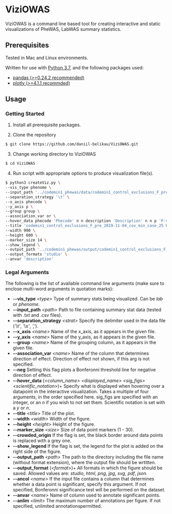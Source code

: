 # ViziOWAS
ViziOWAS is a command line based tool for creating interactive and static visualizations of PheWAS, LabWAS summary statistics.

## Prerequisites
Tested in Mac and Linux environments.

Written for use with [Python 3.7](https://www.python.org/), and the following packages used:
* [pandas (*>*=0.24.2 recommended)](http://pandas.pydata.org/)
* [plotly (*>*=4.1.1 recommded)](https://plot.ly/python/)

## Usage

### Getting Started

1) Install all prerequisite packages.

2) Clone the repository
```bash
$ git clone https://github.com/daniil-belikau/ViziOWAS.git
```

3) Change working directory to ViziOWAS
```bash
$ cd ViziOWAS
```

4) Run script with appropriate options to produce visualization file(s).
```bash
$ python3 createViz.py \
--vis_type phenome \
--input_path '../codemin1_phewas/data/codemin1_control_exclusions_F_pre_2019-11-04_cov_min_case_25.txt' \
--separation_strategy '\t' \
--x_axis phecode \
--y_axis p \
--group group \
--association_var or \
--hover_data phecode 'Phecode' n n description 'Description' n n p 'P-value' 3 y lci "Lower Confidence Interval" 3 n uci "Upper Confidence Interval" 3 n or "Odds Ratio" 3 n \
--title 'codemin1_control_exclusions_F_pre_2019-11-04_cov_min_case_25 PheWAS' \
--width 900 \
--height 600 \
--marker_size 14 \
--show_legend \
--output_path '../codemin1_phewas/output/codemin1_control_exclusions_F_pre_2019-11-04_cov_min_case_25' \
--output_formats 'studio' \
--anvar 'description'
```

### Legal Arguments

The following is the list of available command line arguments (make sure to enclose multi-word arguments in quotation marks):
* **--vis_type** *<*type*>* Type of summary stats being visualized. Can be *lab* or *phenome*.
* **--input_path** *<*path*>* Path to file containing summary stat data (tested with .txt and .csv files).
* **--separation_strategy** *<*strat*>* Specify the delimiter used in the data file (*'\t'*, *'\s'*, *','*).
* **--x_axis** *<*name*>* Name of the x_axis, as it appears in the given file.
* **--y_axis** *<*name*>* Name of the y_axis, as it appears in the given file.
* **--group** *<*name*>* Name of the grouping column, as it appears in the given file.
* **--association_var** *<*name*>* Name of the column that determines direction of effect. Direction of effect not shown, if this arg is not specified.
* **--neg** Setting this flag plots a Bonferonni threshold line for negative direction of effect.
* **--hover_data** (*<*column_name*>* *<*displayed_name*>* *<*sig_figs*>* *<*scientific_notation*>*)+ Specify what is displayed when hovering over a datapoint in the interactive visualization. Takes a multiple of four arguments, in the order specified here. sig_figs are specified with an integer, or an *n* if you wish to not set them. Scientific notation is set with a *y* or *n*.
* **--title** *<*title*>* Title of the plot.
* **--width** *<*width*>* Width of the figure.
* **--height** *<*height*>* Height of the figure.
* **--marker_size** *<*size*>* Size of data point markers (1 - 30).
* **--crowded_origin** If the flag is set, the black border around data points is replaced with a grey one.
* **--show_legend** If the flag is set, the legend for the plot is added on the right side of the figure.
* **--output_path** *<*path*>* The path to the directory including the file name (without format extension), where the output file should be wrtitten.
* **--output_format** (*<*format*>*)+ All formats in which the figure should be saved. Allowed values are: *studio*, *html*, *png*, *jpg*, *svg*, *pdf*, *json*.
* **--ancol** *<*name*>* If the input file contains a column that determines whether a data point is significant, specify this argument. If not specified, Bonferonni significance test will be performed on the dataset.
* **--anvar** *<*name*>* Name of column used to annotate significant points.
* **--anlim** *<*limit*>* The maximum number of annotations per figure. If not specified, unlimited annotationspermitted.

